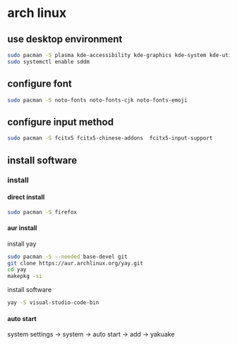 # arch linux
## use desktop environment
```bash
sudo pacman -S plasma kde-accessibility kde-graphics kde-system kde-utilities cups ffmpegthumbs 
sudo systemctl enable sddm
```

## configure font
```bash
sudo pacman -S noto-fonts noto-fonts-cjk noto-fonts-emoji
```

## configure input method
```bash
sudo pacman -S fcitx5 fcitx5-chinese-addons  fcitx5-input-support
```

## install software
### install
#### direct install
```bash
sudo pacman -S firefox 
```
#### aur install
install yay
```bash
sudo pacman -S --needed base-devel git
git clone https://aur.archlinux.org/yay.git
cd yay
makepkg -si
```

install software
```bash
yay -S visual-studio-code-bin
```

#### auto start
system settings -> system -> auto start -> add -> yakuake

